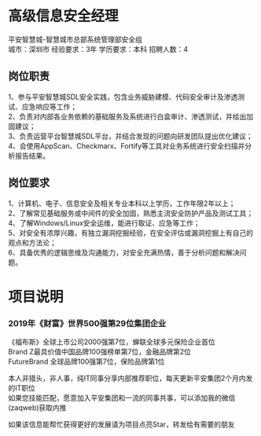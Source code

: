 # 高级信息安全经理
平安智慧城-智慧城市总部系统管理部安全组  
城市：深圳市 经验要求：3年 学历要求：本科  招聘人数：4

## 岗位职责
1、参与平安智慧城SDL安全实践，包含业务威胁建模、代码安全审计及渗透测试、应急响应等工作；   
2、负责对内部各业务依赖的基础服务及系统进行白盒审计、渗透测试，并给出加固建议；   
3、负责运营平台智慧城SDL平台，并结合发现的问题向研发团队提出优化建议；   
4、会使用AppScan、Checkmarx、Fortify等工具对业务系统进行安全扫描并分析报告结果。

## 岗位要求
1、计算机、电子、信息安全及相关专业本科以上学历，工作年限2年以上；   
2、了解常见基础服务或中间件的安全加固，熟悉主流安全防护产品及测试工具；   
4、了解Windows/Linux安全运维，能进行取证、应急等工作；   
5、对安全有浓厚兴趣，有独立漏洞挖掘经验，在安全评估或漏洞挖掘上有自己的观点和方法论；   
6、具备优秀的逻辑思维及沟通能力，对安全充满热情，善于分析问题和解决问题。

# 项目说明

### 2019年《财富》世界500强第29位集团企业
《福布斯》全球上市公司2000强第7位，蝉联全球多元保险企业首位  
Brand Z最具价值中国品牌100强榜单第7位，金融品牌第2位  
FutureBrand 全球品牌100强第7位，保险品牌第1位

本人非猎头，非人事，纯IT同事分享内部推荐职位，每天更新平安集团2个月内发的IT职位  
如果您技能匹配，愿意加入平安集团和一流的同事共事，可以添加我的微信(zaqweb)获取内推 

如果该信息能帮忙获得更好的发展请为项目点亮Star，转发给有需要的朋友




